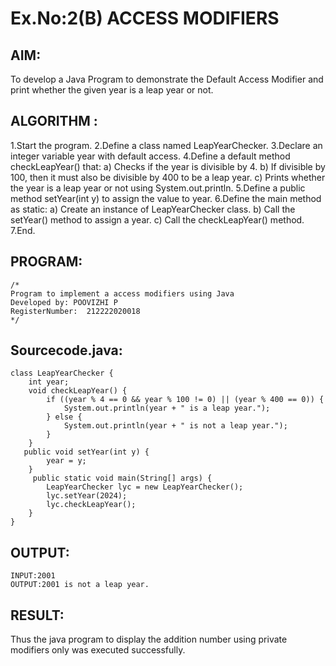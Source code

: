 # Ex.No:2(B) ACCESS MODIFIERS

## AIM:
To develop a Java Program to demonstrate the Default Access Modifier and print whether the given year is a leap year or not.
## ALGORITHM :
1.Start the program.
2.Define a class named LeapYearChecker.
3.Declare an integer variable year with default access.
4.Define a default method checkLeapYear() that: 
a) Checks if the year is divisible by 4.
b) If divisible by 100, then it must also be divisible by 400 to be a leap year. 
c) Prints whether the year is a leap year or not using System.out.println.
5.Define a public method setYear(int y) to assign the value to year.
6.Define the main method as static: 
a) Create an instance of LeapYearChecker class. 
b) Call the setYear() method to assign a year. 
c) Call the checkLeapYear() method.
7.End.

## PROGRAM:
 ```
/*
Program to implement a access modifiers using Java
Developed by: POOVIZHI P
RegisterNumber:  212222020018
*/
```

## Sourcecode.java:
~~~
class LeapYearChecker {
    int year; 
    void checkLeapYear() { 
        if ((year % 4 == 0 && year % 100 != 0) || (year % 400 == 0)) {
            System.out.println(year + " is a leap year.");
        } else {
            System.out.println(year + " is not a leap year.");
        }
    }
   public void setYear(int y) {
        year = y;
    }
     public static void main(String[] args) {
        LeapYearChecker lyc = new LeapYearChecker();
        lyc.setYear(2024);  
        lyc.checkLeapYear();
    }
}
~~~
## OUTPUT:
~~~
INPUT:2001
OUTPUT:2001 is not a leap year.
~~~
## RESULT:
Thus the java program to display the addition number using private modifiers only was executed successfully.


